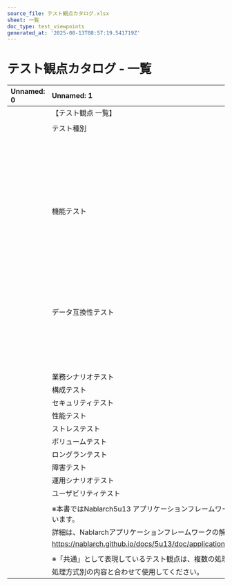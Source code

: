 ```yaml
---
source_file: テスト観点カタログ.xlsx
sheet: 一覧
doc_type: test_viewpoints
generated_at: '2025-08-13T08:57:19.541719Z'
---
```


# テスト観点カタログ - 一覧

| Unnamed: 0   | Unnamed: 1                                                                                                     | Unnamed: 2   | Unnamed: 3   | Unnamed: 4   | Unnamed: 5   | Unnamed: 6   | Unnamed: 7   | Unnamed: 8   | Unnamed: 9   | Unnamed: 10   | Unnamed: 11                                |
|:-------------|:---------------------------------------------------------------------------------------------------------------|:-------------|:-------------|:-------------|:-------------|:-------------|:-------------|:-------------|:-------------|:--------------|:-------------------------------------------|
|              | 【テスト観点 一覧】                                                                                                     |              |              |              |              |              |              |              |              |               |                                            |
|              |                                                                                                                |              |              |              |              |              |              |              |              |               |                                            |
|              | テスト種別                                                                                                          |              | 処理方式         |              |              |              |              |              |              | （凡例）          |                                            |
|              |                                                                                                                |              | 共通           | ウェブアプリケーション  | モバイルアプリケーション | バッチアプリケーション  | メッセージング      | ウェブサービス      |              | 記号            | 説明                                         |
|              | 機能テスト                                                                                                          |              | ■            | ■            | ■            | ■            | ■            | ■            |              | ■             | テスト観点の提供あり。当シートから該当箇所へのリンクを設定。             |
|              | データ互換性テスト                                                                                                      |              | ■            | -            | -            | -            | -            | -            |              | -             | テスト観点の提供なし。該当の処理方式に固有の観点がない（共通のテスト観点のみ）など。 |
|              | 業務シナリオテスト                                                                                                      |              | ■            | -            | -            | ■            | -            | -            |              |               |                                            |
|              | 構成テスト                                                                                                          |              | ■            | ■            | -            | -            | -            | -            |              |               |                                            |
|              | セキュリティテスト                                                                                                      |              | ■            | ■            | -            | -            | -            | ■            |              |               |                                            |
|              | 性能テスト                                                                                                          |              | ■            | ■            | ■            | ■            | ■            | -            |              |               |                                            |
|              | ストレステスト                                                                                                        |              | ■            | -            | -            | -            | -            | -            |              |               |                                            |
|              | ボリュームテスト                                                                                                       |              | ■            | ■            | -            | -            | -            | -            |              |               |                                            |
|              | ロングランテスト                                                                                                       |              | ■            | -            | -            | -            | -            | -            |              |               |                                            |
|              | 障害テスト                                                                                                          |              | ■            | -            | -            | -            | -            | -            |              |               |                                            |
|              | 運用シナリオテスト                                                                                                      |              | ■            | -            | -            | -            | -            | -            |              |               |                                            |
|              | ユーザビリティテスト                                                                                                     |              | -            | ■            | -            | -            | -            | -            |              |               |                                            |
|              |                                                                                                                |              |              |              |              |              |              |              |              |               |                                            |
|              | ※本書ではNablarch5u13 アプリケーションフレームワークで提供している実行制御基盤に基づき、処理方式を定義しています。                                               |              |              |              |              |              |              |              |              |               |                                            |
|              | 詳細は、Nablarchアプリケーションフレームワークの解説書をご参照ください。                                                                       |              |              |              |              |              |              |              |              |               |                                            |
|              | https://nablarch.github.io/docs/5u13/doc/application_framework/application_framework/nablarch/big_picture.html |              |              |              |              |              |              |              |              |               |                                            |
|              |                                                                                                                |              |              |              |              |              |              |              |              |               |                                            |
|              | ※「共通」として表現しているテスト観点は、複数の処理方式に関連するものです。                                                                         |              |              |              |              |              |              |              |              |               |                                            |
|              | 処理方式別の内容と合わせて使用してください。                                                                                         |              |              |              |              |              |              |              |              |               |                                            |
